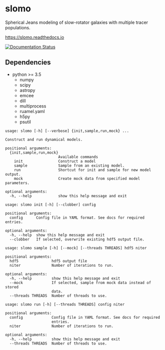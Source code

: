 # slomo

Spherical Jeans modeling of slow-rotator galaxies with multiple tracer populations.

https://slomo.readthedocs.io

[![Documentation Status](https://readthedocs.org/projects/slomo/badge/?version=latest)](http://slomo.readthedocs.io/en/latest/?badge=latest)

## Dependencies

* python >= 3.5
  * numpy
  * scipy
  * astropy
  * emcee
  * dill
  * multiprocess
  * ruamel.yaml
  * h5py
  * psutil

```
usage: slomo [-h] [--verbose] {init,sample,run,mock} ...

Construct and run dynamical models.

positional arguments:
  {init,sample,run,mock}
                        Available commands
    init                Construct a model
    sample              Sample from an existing model.
    run                 Shortcut for init and sample for new model output.
    mock                Create mock data from specified model parameters.

optional arguments:
  -h, --help            show this help message and exit
```

```
usage: slomo init [-h] [--clobber] config

positional arguments:
  config      Config file in YAML format. See docs for required entries.

optional arguments:
  -h, --help  show this help message and exit
  --clobber   If selected, overwrite existing hdf5 output file.
```

```
usage: slomo sample [-h] [--mock] [--threads THREADS] hdf5 niter

positional arguments:
  hdf5               hdf5 output file
  niter              Number of iterations to run.

optional arguments:
  -h, --help         show this help message and exit
  --mock             If selected, sample from mock data instead of stored
                     data.
  --threads THREADS  Number of threads to use.
```

```
usage: slomo run [-h] [--threads THREADS] config niter

positional arguments:
  config             Config file in YAML format. See docs for required
                     entries.
  niter              Number of iterations to run.

optional arguments:
  -h, --help         show this help message and exit
  --threads THREADS  Number of threads to use.
```
